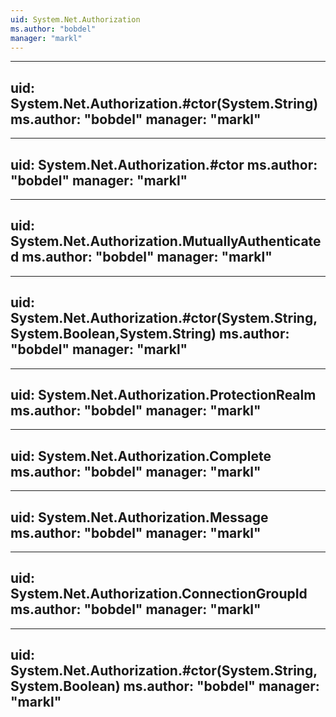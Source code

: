 ```yaml
---
uid: System.Net.Authorization
ms.author: "bobdel"
manager: "markl"
---
```


---
uid: System.Net.Authorization.#ctor(System.String)
ms.author: "bobdel"
manager: "markl"
---

---
uid: System.Net.Authorization.#ctor
ms.author: "bobdel"
manager: "markl"
---

---
uid: System.Net.Authorization.MutuallyAuthenticated
ms.author: "bobdel"
manager: "markl"
---

---
uid: System.Net.Authorization.#ctor(System.String,System.Boolean,System.String)
ms.author: "bobdel"
manager: "markl"
---

---
uid: System.Net.Authorization.ProtectionRealm
ms.author: "bobdel"
manager: "markl"
---

---
uid: System.Net.Authorization.Complete
ms.author: "bobdel"
manager: "markl"
---

---
uid: System.Net.Authorization.Message
ms.author: "bobdel"
manager: "markl"
---

---
uid: System.Net.Authorization.ConnectionGroupId
ms.author: "bobdel"
manager: "markl"
---

---
uid: System.Net.Authorization.#ctor(System.String,System.Boolean)
ms.author: "bobdel"
manager: "markl"
---
